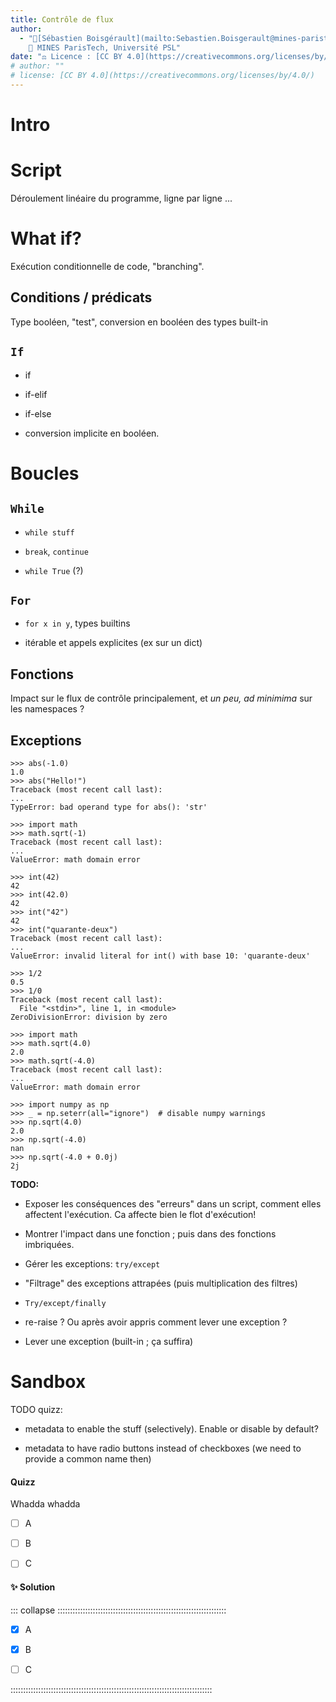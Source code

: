 ```yaml
---
title: Contrôle de flux
author: 
  - "👤[Sébastien Boisgérault](mailto:Sebastien.Boisgerault@mines-paristech.fr), 
    🏦 MINES ParisTech, Université PSL"
date: "⚖️ Licence : [CC BY 4.0](https://creativecommons.org/licenses/by/4.0/)"
# author: ""
# license: [CC BY 4.0](https://creativecommons.org/licenses/by/4.0/)
---
```


# Intro

# Script

Déroulement linéaire du programme, ligne par ligne ...

# What if?

Exécution conditionnelle de code, "branching".

## Conditions / prédicats

Type booléen, "test", conversion en booléen des types built-in

## `If`

  - if

  - if-elif

  - if-else

  - conversion implicite en booléen.

# Boucles

## `While`

  - `while stuff`

  - `break`, `continue`

  - `while True` (?)

## `For`

  - `for x in y`, types builtins

  - itérable et appels explicites (ex sur un dict)

## Fonctions

Impact sur le flux de contrôle principalement, et *un peu, ad minimima* 
sur les namespaces ?



## Exceptions

``` pycon
>>> abs(-1.0)
1.0
>>> abs("Hello!")
Traceback (most recent call last):
...
TypeError: bad operand type for abs(): 'str'
```

``` pycon
>>> import math
>>> math.sqrt(-1)
Traceback (most recent call last):
...
ValueError: math domain error
```

``` pycon
>>> int(42)
42
>>> int(42.0)
42
>>> int("42")
42
>>> int("quarante-deux")
Traceback (most recent call last):
...
ValueError: invalid literal for int() with base 10: 'quarante-deux'
```

``` pycon
>>> 1/2
0.5
>>> 1/0
Traceback (most recent call last):
  File "<stdin>", line 1, in <module>
ZeroDivisionError: division by zero
```

``` pycon
>>> import math
>>> math.sqrt(4.0)
2.0
>>> math.sqrt(-4.0)
Traceback (most recent call last):
...
ValueError: math domain error
```

``` pycon
>>> import numpy as np
>>> _ = np.seterr(all="ignore")  # disable numpy warnings
>>> np.sqrt(4.0)
2.0
>>> np.sqrt(-4.0)
nan
>>> np.sqrt(-4.0 + 0.0j)
2j
```


**TODO:**

  - Exposer les conséquences des "erreurs" dans un script, comment elles
    affectent l'exécution. Ca affecte bien le flot d'exécution!

  - Montrer l'impact dans une fonction ; puis dans des fonctions imbriquées.

  - Gérer les exceptions: `try/except` 

  - "Filtrage" des exceptions attrapées (puis multiplication des filtres)

  - `Try/except/finally` 

  - re-raise ? Ou après avoir appris comment lever une exception ?

  - Lever une exception (built-in ; ça suffira)


Sandbox
================================================================================

TODO quizz:

  - metadata to enable the stuff (selectively). Enable or disable by default?

  - metadata to have radio buttons instead of checkboxes 
    (we need to provide a common name then)

#### Quizz
Whadda whadda

- [ ] A

- [ ] B

- [ ] C

#### ✨ **Solution**

::: collapse :::::::::::::::::::::::::::::::::::::::::::::::::::::::::::::::::::


- [x] A

- [x] B

- [ ] C

::::::::::::::::::::::::::::::::::::::::::::::::::::::::::::::::::::::::::::::::